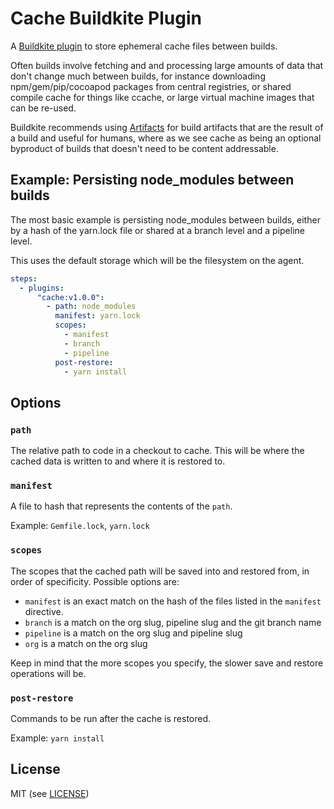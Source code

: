 # Cache Buildkite Plugin

A [Buildkite plugin](https://buildkite.com/docs/agent/v3/plugins) to store ephemeral cache files between builds.

Often builds involve fetching and and processing large amounts of data that don't change much between builds, for instance downloading npm/gem/pip/cocoapod packages from central registries, or shared compile cache for things like ccache, or large virtual machine images that can be re-used.

Buildkite recommends using [Artifacts](https://buildkite.com/docs/builds/artifacts) for build artifacts that are the result of a build and useful for humans, where as we see cache as being an optional byproduct of builds that doesn't need to be content addressable.

## Example: Persisting node_modules between builds

The most basic example is persisting node_modules between builds, either by a hash of the yarn.lock file or  shared at a branch level and a pipeline level.

This uses the default storage which will be the filesystem on the agent.

```yaml
steps:
  - plugins:
      "cache:v1.0.0":
        - path: node_modules
          manifest: yarn.lock
          scopes:
            - manifest
            - branch
            - pipeline
          post-restore:
            - yarn install
```

## Options

### `path`

The relative path to code in a checkout to cache. This will be where the cached data is written to and where it is restored to.

### `manifest`

A file to hash that represents the contents of the `path`.

Example: `Gemfile.lock`, `yarn.lock`

### `scopes`

The scopes that the cached path will be saved into and restored from, in order of specificity. Possible options are:

  * `manifest` is an exact match on the hash of the files listed in the `manifest` directive.
  * `branch` is a match on the org slug, pipeline slug and the git branch name
  * `pipeline` is a match on the org slug and pipeline slug
  * `org` is a match on the org slug

Keep in mind that the more scopes you specify, the slower save and restore operations will be.

### `post-restore`

Commands to be run after the cache is restored.

Example: `yarn install`

## License

MIT (see [LICENSE](LICENSE))
